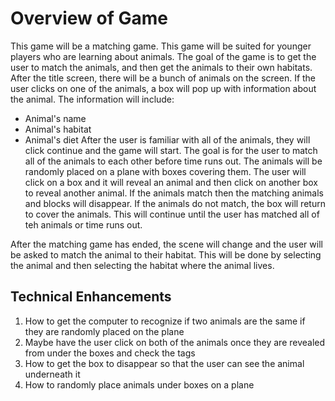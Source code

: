 # Overview of Game
This game will be a matching game. This game will be suited for younger players who are learning about animals. The goal of the game is to get the user to match the animals, and then get the animals to their own habitats. After the title screen, there will be a bunch of animals on the screen. If the user clicks on one of the animals, a box will pop up with information about the animal. The information will include:
* Animal's name
* Animal's habitat
* Animal's diet
After the user is familiar with all of the animals, they will click continue and the game will start. The goal is for the user to match all of the animals to each other before time runs out. The animals will be randomly placed on a plane with boxes covering them. The user will click on a box and it will reveal an animal and then click on another box to reveal another animal. If the animals match then the matching animals and blocks will disappear. If the animals do not match, the box will return to cover the animals. This will continue until the user has matched all of teh animals or time runs out. 

After the matching game has ended, the scene will change and the user will be asked to match the animal to their habitat. This will be done by selecting the animal and then selecting the habitat where the animal lives. 
## Technical Enhancements
1.  How to get the computer to recognize if two animals are the same if they are randomly placed on the plane
2. Maybe have the user click on both of the animals once they are revealed from under the boxes and check the tags 
3. How to get the box to disappear so that the user can see the animal underneath it
4. How to randomly place animals under boxes on a plane

